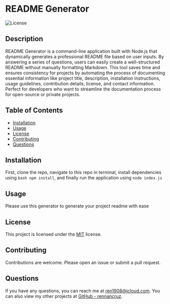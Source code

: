 # README Generator

![License](https://img.shields.io/badge/license-MIT-blue.svg)

## Description
README Generator is a command-line application built with Node.js that dynamically generates a professional README file based on user inputs. By answering a series of questions, users can easily create a well-structured README without manually formatting Markdown. This tool saves time and ensures consistency for projects by automating the process of documenting essential information like project title, description, installation instructions, usage guidelines, contribution details, license, and contact information. Perfect for developers who want to streamline the documentation process for open-source or private projects.

## Table of Contents
- [Installation](#installation)
- [Usage](#usage)
- [License](#license)
- [Contributing](#contributing)
- [Questions](#questions)

## Installation
First, clone the repo, navigate to this repo in terminal, install dependencies using ```bash npm install```, and finally run the application using ```node index.js```

## Usage
Please use this generator to generate your project readme with ease

## License

This project is licensed under the [MIT](https://opensource.org/licenses/MIT) license.

## Contributing
Contributions are welcome. Please open an issue or submit a pull request.

## Questions
If you have any questions, you can reach me at [ren1908@icloud.com](mailto:ren1908@icloud.com).
You can also view my other projects at [GitHub - rennancruz](https://github.com/rennancruz).
